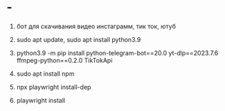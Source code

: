 # -
1. бот для скачивания видео инстаграмм, тик ток, ютуб 

2. sudo apt update, sudo apt install python3.9

3. python3.9 -m pip install python-telegram-bot==20.0 yt-dlp==2023.7.6 ffmpeg-python==0.2.0 TikTokApi

4. sudo apt install npm

6. npx playwright install-dep

7. playwright install
